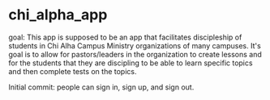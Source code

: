 # chi_alpha_app

goal:
This app is supposed to be an app that facilitates discipleship of
students in Chi Alha Campus Ministry organizations of many campuses.
It's goal is to allow for pastors/leaders in the organization to create
lessons and for the students that they are discipling to be able to learn
specific topics and then complete tests on the topics.

Initial commit:
people can sign in, sign up, and sign out.
